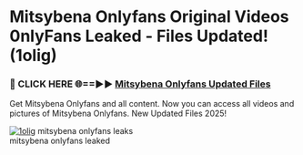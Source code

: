 # Mitsybena Onlyfans Original Videos 0nlyFans Leaked - Files Updated! (1olig)

<h3>🔴 CLICK HERE 🌐==►► <a href="https://tinyurl.com/4seja8ks" rel="nofollow">Mitsybena Onlyfans Updated Files</a></h3>

Get Mitsybena Onlyfans and all content. Now you can access all videos and pictures of Mitsybena Onlyfans. New Updated Files 2025!

[![1olig](https://i.imgur.com/EWjZXRe.gif)](https://tinyurl.com/4seja8ks)
mitsybena onlyfans leaks<br>
mitsybena onlyfans leaked